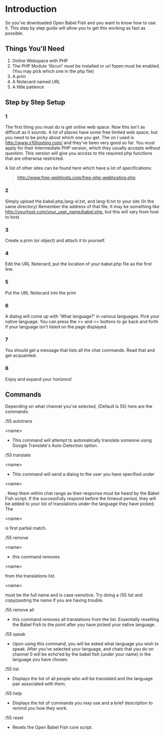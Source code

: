 # Introduction #
So you've downloaded Open Babel Fish and you want to know how to use it.
This step by step guide will allow you to get this working as fast as possible.

## Things You'll Need ##

  1. Online Webspace with PHP
  1. The PHP Module 'libcurl' must be installed or url fopen must be enabled. (You may pick which one in the php file)
  1. A prim
  1. A Notecard named URL
  1. A little patience

## Step by Step Setup ##

### 1 ###
The first thing you must do is get online web space. Now this isn't as difficult as it sounds. A lot of places have some free limited web space, but you need to be picky about which one you get. The on I used is http://www.x10hosting.com/ and they've been very good so far.  You must apply for their Intermediate PHP version, which they usually accepts without question. This version will give you access to the required php functions that are otherwise restricted.

A list of other sites can be found here which have a lot of specifications:
> http://www.free-webhosts.com/free-php-webhosting.php

### 2 ###
Simply upload the babel.php,lang-sl.txt, and lang-tl.txt to your site (In the same directory)
Remember the address of that file. It may be something like http://yourhost.com/your_user_name/babel.php, but this will vary from host to host.

### 3 ###
Create a prim (or object) and attach it to yourself.

### 4 ###
Edit the URL Notecard, put the location of your babel.php file as the first line.

### 5 ###
Put the URL Notecard into the prim

### 6 ###
A dialog will come up with 'What language?' in various languages.  Pick your native language. You can press the >> and << buttons to go back and forth if your language isn't listed on the page displayed.

### 7 ###
You should get a message that lists all the chat commands. Read that and get acquainted.

### 8 ###
Enjoy and expand your horizons!

## Commands ##
Depending on what channel you've selected, (Default is 55) here are the commands:

/55 autotrans 

&lt;name&gt;


  * This command will attempt to automatically translate someone using Google Translate's Auto-Detection option.

/55 translate 

&lt;name&gt;


  * This command will send a dialog to the user you have specified under 

&lt;name&gt;

.  Keep them within chat range as their response must be heard by the Babel Fish script.  If the successfully respond before the timeout period, they will be added to your list of translations under the language they have picked. The 

&lt;name&gt;

 is first partial match.

/55 remove 

&lt;name&gt;


  * this command removes 

&lt;name&gt;

 from the translations list.  

&lt;name&gt;

 must be the full name and is case-sensitive.  Try doing a /55 list and copy/pasting the name if you are having trouble.

/55 remove all
  * this command removes all translations from the list. Essentially resetting the Babel Fish to the point after you have picked your native language.

/55 speak
  * Upon using this command, you will be asked what language you wish to speak.  After you've selected your language, and chats that you do on channel 0 will be echo'ed by the babel fish (under your name) in the language you have chosen.

/55 list
  * Displays the list of all people who will be translated and the language pair associated with them.

/55 help
  * Displays the list of commands you may use and a brief description to remind you how they work.

/55 reset
  * Resets the Open Babel Fish core script.